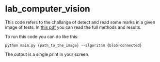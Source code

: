 # lab_computer_vision


This code refers to the challange of detect and read some marks in a given image of tests. In [this pdf](report.pdf) you can read the full methods and results.


To run this code you can do like this:

```
python main.py {path_to_the_image} --algorithm {blob|connected}
```

The output is a single print in your screen.